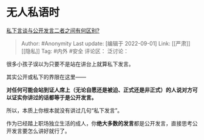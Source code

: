 # 无人私语时
[私下言谈与公开发言二者之间有何区别?](https://www.zhihu.com/question/551190285/answer/2655805701)

> Author: #Anonymity
> Last update: [编辑于 2022-09-01]
> Link: [[严肃]] [[隐私]]
> Tag: #内外 #安全
> 评论区：
> 泛讨论：

很多小孩子误以为只要不是站在讲台上就算私下发言。

其实公开或私下的界限在这里——

**对任何可能会站到证人席上（无论自愿还是被迫、正式还是非正式）的人说对方可以证实你讲过的话都等于是公开发言。**

所以，本质上你根本就没有讲过几句“私下发言”。

作为已经踏上职场独立生活的成人，你**绝大多数的发言**都是公开发言，直接思考公开发言要怎么讲好就行了。
